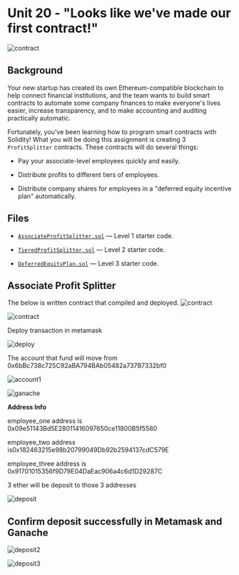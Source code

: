 # Unit 20 - "Looks like we've made our first contract!"

![contract](https://image.shutterstock.com/z/stock-photo-two-hands-handshake-polygonal-low-poly-hud-illustration-smart-contract-agreement-blockchain-and-1161295627.jpg)

## Background

Your new startup has created its own Ethereum-compatible blockchain to help connect financial institutions, and the team wants to build smart contracts to automate some company finances to make everyone's lives easier, increase transparency, and to make accounting and auditing practically automatic.

Fortunately, you've been learning how to program smart contracts with Solidity! What you will be doing this assignment is creating 3 `ProfitSplitter` contracts. These contracts will do several things:

* Pay your associate-level employees quickly and easily.

* Distribute profits to different tiers of employees.

* Distribute company shares for employees in a "deferred equity incentive plan" automatically.

## Files

* [`AssociateProfitSplitter.sol`](AssociateProfitSplitter.sol) — Level 1 starter code.

* [`TieredProfitSplitter.sol`](Starter-Code/TieredProfitSplitter.sol) — Level 2 starter code.

* [`DeferredEquityPlan.sol`](Starter-Code/DeferredEquityPlan.sol) — Level 3 starter code.


## Associate Profit Splitter

The below is written contract that compiled and deployed.
![contract](Images/contract1.PNG)

![contract](Images/contract.PNG)

Deploy transaction in metamask

![deploy](Images/meta1.PNG)

The account that fund will move from 0x6bBc738c725C92aBA794BAb05482a737B7332bf0

![account1](Images/employeeaccount1.PNG)

![ganache](Images/ganache2.PNG)

**Address Info**

employee_one address is 0x09e51143Bd5E28011416097650ce11800B5f5580

employee_two address is0x182463215e98b20799049Db92b2594137cdC579E

employee_three address is 0x91701015356f9D79E04DaEac906a4c6d1D29287C

3 ether will be deposit to those 3 addresses 

![deposit](Images/deposit.PNG)

## Confirm deposit successfully in Metamask and Ganache

![deposit2](Images/contractdeploy.PNG)

![deposit3](Images/ganache1.PNG)












